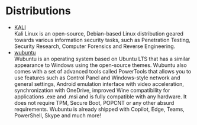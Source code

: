 # Distributions

- [KALI](https://www.kali.org/)
  <br/>Kali Linux is an open-source, Debian-based Linux distribution geared towards various information security tasks,
  such as Penetration Testing, Security Research, Computer Forensics and Reverse Engineering.
- [wubuntu](https://www.wubuntu.org/)
  <br/>Wubuntu is an operating system based on Ubuntu LTS that has a similar appearance to Windows using the open-source
  themes. Wubuntu also comes with a set of advanced tools called PowerTools that allows you to use features such as
  Control Panel and Windows-style network and general settings, Android emulation interface with video acceleration,
  synchronization with OneDrive, improved Wine compatibility for applications .exe and .msi and is fully compatible with
  any hardware. It does not require TPM, Secure Boot, POPCNT or any other absurd requirements. Wubuntu is already
  shipped with Copilot, Edge, Teams, PowerShell, Skype and much more!